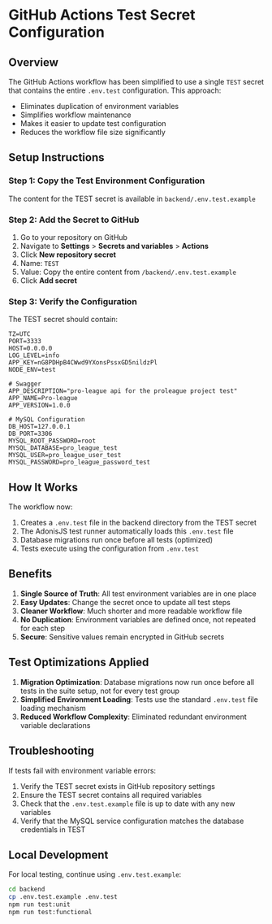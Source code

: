 # GitHub Actions Test Secret Configuration

## Overview
The GitHub Actions workflow has been simplified to use a single `TEST` secret that contains the entire `.env.test` configuration. This approach:
- Eliminates duplication of environment variables
- Simplifies workflow maintenance
- Makes it easier to update test configuration
- Reduces the workflow file size significantly

## Setup Instructions

### Step 1: Copy the Test Environment Configuration
The content for the TEST secret is available in `backend/.env.test.example`

### Step 2: Add the Secret to GitHub
1. Go to your repository on GitHub
2. Navigate to **Settings** > **Secrets and variables** > **Actions**
3. Click **New repository secret**
4. Name: `TEST`
5. Value: Copy the entire content from `/backend/.env.test.example`
6. Click **Add secret**

### Step 3: Verify the Configuration
The TEST secret should contain:

```env
TZ=UTC
PORT=3333
HOST=0.0.0.0
LOG_LEVEL=info
APP_KEY=nG8PDHpB4CWwd9YXonsPssxGD5nildzPl
NODE_ENV=test

# Swagger
APP_DESCRIPTION="pro-league api for the proleague project test"
APP_NAME=Pro-league
APP_VERSION=1.0.0

# MySQL Configuration
DB_HOST=127.0.0.1
DB_PORT=3306
MYSQL_ROOT_PASSWORD=root
MYSQL_DATABASE=pro_league_test
MYSQL_USER=pro_league_user_test
MYSQL_PASSWORD=pro_league_password_test
```

## How It Works

The workflow now:
1. Creates a `.env.test` file in the backend directory from the TEST secret
2. The AdonisJS test runner automatically loads this `.env.test` file
3. Database migrations run once before all tests (optimized)
4. Tests execute using the configuration from `.env.test`

## Benefits

1. **Single Source of Truth**: All test environment variables are in one place
2. **Easy Updates**: Change the secret once to update all test steps
3. **Cleaner Workflow**: Much shorter and more readable workflow file
4. **No Duplication**: Environment variables are defined once, not repeated for each step
5. **Secure**: Sensitive values remain encrypted in GitHub secrets

## Test Optimizations Applied

1. **Migration Optimization**: Database migrations now run once before all tests in the suite setup, not for every test group
2. **Simplified Environment Loading**: Tests use the standard `.env.test` file loading mechanism
3. **Reduced Workflow Complexity**: Eliminated redundant environment variable declarations

## Troubleshooting

If tests fail with environment variable errors:
1. Verify the TEST secret exists in GitHub repository settings
2. Ensure the TEST secret contains all required variables
3. Check that the `.env.test.example` file is up to date with any new variables
4. Verify that the MySQL service configuration matches the database credentials in TEST

## Local Development

For local testing, continue using `.env.test.example`:
```bash
cd backend
cp .env.test.example .env.test
npm run test:unit
npm run test:functional
```

